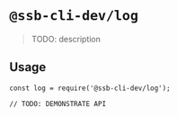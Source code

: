 # `@ssb-cli-dev/log`

> TODO: description

## Usage

```
const log = require('@ssb-cli-dev/log');

// TODO: DEMONSTRATE API
```
